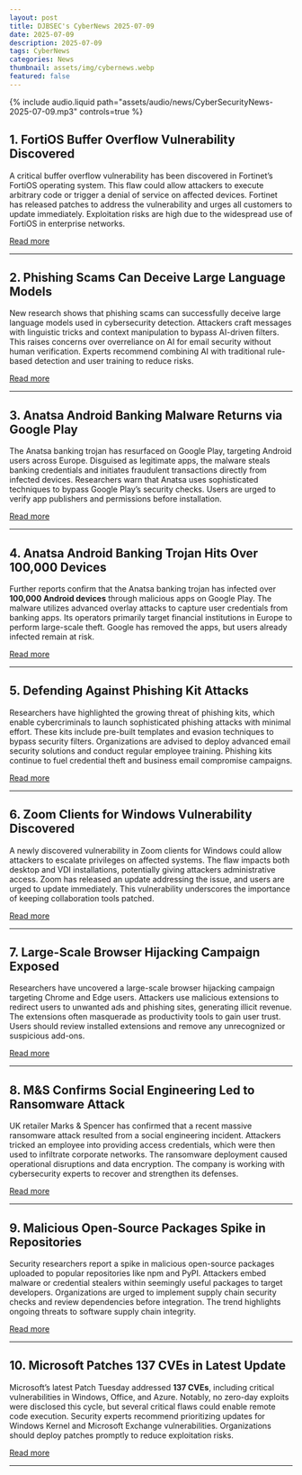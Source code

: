 ```yaml
---
layout: post
title: DJBSEC's CyberNews 2025-07-09
date: 2025-07-09
description: 2025-07-09
tags: CyberNews
categories: News
thumbnail: assets/img/cybernews.webp
featured: false
---
```


<div class="row mt-3">
    <div class="col-sm mt-3 mt-md-0">
        {% include audio.liquid path="assets/audio/news/CyberSecurityNews-2025-07-09.mp3" controls=true %}
    </div>
</div>

## 1. FortiOS Buffer Overflow Vulnerability Discovered

A critical buffer overflow vulnerability has been discovered in Fortinet’s FortiOS operating system. This flaw could allow attackers to execute arbitrary code or trigger a denial of service on affected devices. Fortinet has released patches to address the vulnerability and urges all customers to update immediately. Exploitation risks are high due to the widespread use of FortiOS in enterprise networks.

[Read more](https://cybersecuritynews.com/fortios-buffer-overflow-vulnerability/)

---

## 2. Phishing Scams Can Deceive Large Language Models

New research shows that phishing scams can successfully deceive large language models used in cybersecurity detection. Attackers craft messages with linguistic tricks and context manipulation to bypass AI-driven filters. This raises concerns over overreliance on AI for email security without human verification. Experts recommend combining AI with traditional rule-based detection and user training to reduce risks.

[Read more](https://www.securitymagazine.com/articles/101738-phishing-scams-can-deceive-large-language-models)

---

## 3. Anatsa Android Banking Malware Returns via Google Play

The Anatsa banking trojan has resurfaced on Google Play, targeting Android users across Europe. Disguised as legitimate apps, the malware steals banking credentials and initiates fraudulent transactions directly from infected devices. Researchers warn that Anatsa uses sophisticated techniques to bypass Google Play’s security checks. Users are urged to verify app publishers and permissions before installation.

[Read more](https://cybersecuritynews.com/anatsa-android-banking-malware-from-google-play/)

---

## 4. Anatsa Android Banking Trojan Hits Over 100,000 Devices

Further reports confirm that the Anatsa banking trojan has infected over **100,000 Android devices** through malicious apps on Google Play. The malware utilizes advanced overlay attacks to capture user credentials from banking apps. Its operators primarily target financial institutions in Europe to perform large-scale theft. Google has removed the apps, but users already infected remain at risk.

[Read more](https://thehackernews.com/2025/07/anatsa-android-banking-trojan-hits.html)

---

## 5. Defending Against Phishing Kit Attacks

Researchers have highlighted the growing threat of phishing kits, which enable cybercriminals to launch sophisticated phishing attacks with minimal effort. These kits include pre-built templates and evasion techniques to bypass security filters. Organizations are advised to deploy advanced email security solutions and conduct regular employee training. Phishing kits continue to fuel credential theft and business email compromise campaigns.

[Read more](https://cybersecuritynews.com/defend-against-phishing-kit-attacks/)

---

## 6. Zoom Clients for Windows Vulnerability Discovered

A newly discovered vulnerability in Zoom clients for Windows could allow attackers to escalate privileges on affected systems. The flaw impacts both desktop and VDI installations, potentially giving attackers administrative access. Zoom has released an update addressing the issue, and users are urged to update immediately. This vulnerability underscores the importance of keeping collaboration tools patched.

[Read more](https://cybersecuritynews.com/zoom-clients-for-windows-vulnerability/)

---

## 7. Large-Scale Browser Hijacking Campaign Exposed

Researchers have uncovered a large-scale browser hijacking campaign targeting Chrome and Edge users. Attackers use malicious extensions to redirect users to unwanted ads and phishing sites, generating illicit revenue. The extensions often masquerade as productivity tools to gain user trust. Users should review installed extensions and remove any unrecognized or suspicious add-ons.

[Read more](https://go.theregister.com/feed/www.theregister.com/2025/07/08/browser_hijacking_campaign/)

---

## 8. M&S Confirms Social Engineering Led to Ransomware Attack

UK retailer Marks & Spencer has confirmed that a recent massive ransomware attack resulted from a social engineering incident. Attackers tricked an employee into providing access credentials, which were then used to infiltrate corporate networks. The ransomware deployment caused operational disruptions and data encryption. The company is working with cybersecurity experts to recover and strengthen its defenses.

[Read more](https://www.bleepingcomputer.com/news/security/mands-confirms-social-engineering-led-to-massive-ransomware-attack/)

---

## 9. Malicious Open-Source Packages Spike in Repositories

Security researchers report a spike in malicious open-source packages uploaded to popular repositories like npm and PyPI. Attackers embed malware or credential stealers within seemingly useful packages to target developers. Organizations are urged to implement supply chain security checks and review dependencies before integration. The trend highlights ongoing threats to software supply chain integrity.

[Read more](https://www.darkreading.com/application-security/malicious-open-source-packages-spike)

---

## 10. Microsoft Patches 137 CVEs in Latest Update

Microsoft’s latest Patch Tuesday addressed **137 CVEs**, including critical vulnerabilities in Windows, Office, and Azure. Notably, no zero-day exploits were disclosed this cycle, but several critical flaws could enable remote code execution. Security experts recommend prioritizing updates for Windows Kernel and Microsoft Exchange vulnerabilities. Organizations should deploy patches promptly to reduce exploitation risks.

[Read more](https://www.darkreading.com/application-security/microsoft-patches-137-cves-no-zero-days)

---
